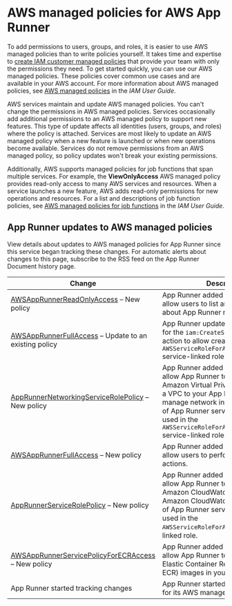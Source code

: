# AWS managed policies for AWS App Runner<a name="security-iam-awsmanpol"></a>







To add permissions to users, groups, and roles, it is easier to use AWS managed policies than to write policies yourself\. It takes time and expertise to [create IAM customer managed policies](https://docs.aws.amazon.com/IAM/latest/UserGuide/access_policies_create-console.html) that provide your team with only the permissions they need\. To get started quickly, you can use our AWS managed policies\. These policies cover common use cases and are available in your AWS account\. For more information about AWS managed policies, see [AWS managed policies](https://docs.aws.amazon.com/IAM/latest/UserGuide/access_policies_managed-vs-inline.html#aws-managed-policies) in the *IAM User Guide*\.

AWS services maintain and update AWS managed policies\. You can't change the permissions in AWS managed policies\. Services occasionally add additional permissions to an AWS managed policy to support new features\. This type of update affects all identities \(users, groups, and roles\) where the policy is attached\. Services are most likely to update an AWS managed policy when a new feature is launched or when new operations become available\. Services do not remove permissions from an AWS managed policy, so policy updates won't break your existing permissions\.

Additionally, AWS supports managed policies for job functions that span multiple services\. For example, the **ViewOnlyAccess** AWS managed policy provides read\-only access to many AWS services and resources\. When a service launches a new feature, AWS adds read\-only permissions for new operations and resources\. For a list and descriptions of job function policies, see [AWS managed policies for job functions](https://docs.aws.amazon.com/IAM/latest/UserGuide/access_policies_job-functions.html) in the *IAM User Guide*\.













## App Runner updates to AWS managed policies<a name="security-iam-awsmanpol-updates"></a>



View details about updates to AWS managed policies for App Runner since this service began tracking these changes\. For automatic alerts about changes to this page, subscribe to the RSS feed on the App Runner Document history page\.




| Change | Description | Date | 
| --- | --- | --- | 
|  [AWSAppRunnerReadOnlyAccess](security_iam_service-with-iam.md#security_iam_service-with-iam-users) – New policy  |  App Runner added a new policy to allow users to list and view details about App Runner resources\.  | Feb 24, 2022 | 
|  [AWSAppRunnerFullAccess](security_iam_service-with-iam.md#security_iam_service-with-iam-users) – Update to an existing policy  |  App Runner updated the resource list for the `iam:CreateServiceLinkedRole` action to allow creation of `AWSServiceRoleForAppRunnerNetworking` service\-linked role\.  | Feb 8, 2022 | 
|  [AppRunnerNetworkingServiceRolePolicy](using-service-linked-roles-networking.md) – New policy  |  App Runner added a new policy to allow App Runner to make calls to Amazon Virtual Private Cloud to attach a VPC to your App Runner service and manage network interfaces on behalf of App Runner services\. The policy is used in the `AWSServiceRoleForAppRunnerNetworking` service\-linked role\.  | Feb 8, 2022 | 
|  [AWSAppRunnerFullAccess](security_iam_service-with-iam.md#security_iam_service-with-iam-users) – New policy  |  App Runner added a new policy to allow users to perform all App Runner actions\.  | Jan 10, 2022 | 
|  [AppRunnerServiceRolePolicy](using-service-linked-roles-management.md) – New policy  |  App Runner added a new policy to allow App Runner to make calls to Amazon CloudWatch Logs and Amazon CloudWatch Events on behalf of App Runner services\. The policy is used in the `AWSServiceRoleForAppRunner` service\-linked role\.  | Mar 1, 2021 | 
|  [AWSAppRunnerServicePolicyForECRAccess](security_iam_service-with-iam.md#security_iam_service-with-iam-roles-service.access) – New policy  |  App Runner added a new policy to allow App Runner to access Amazon Elastic Container Registry \(Amazon ECR\) images in your account\.  | Mar 1, 2021 | 
|  App Runner started tracking changes  |  App Runner started tracking changes for its AWS managed policies\.  | Mar 1, 2021 | 